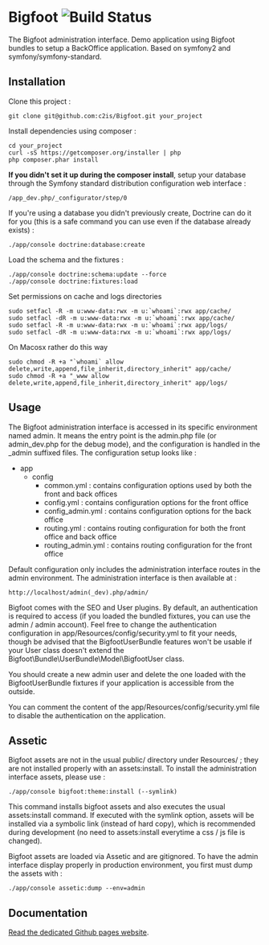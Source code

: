 Bigfoot ![Build Status](http://phpci.c2is.fr/assets/img/bigfoot.png)
=======

The Bigfoot administration interface.
Demo application using Bigfoot bundles to setup a BackOffice application. Based on symfony2 and symfony/symfony-standard.

Installation
------------

Clone this project :

    git clone git@github.com:c2is/Bigfoot.git your_project

Install dependencies using composer :

    cd your_project
    curl -sS https://getcomposer.org/installer | php
    php composer.phar install

**If you didn't set it up during the composer install**, setup your database through the Symfony standard distribution configuration web interface :

    /app_dev.php/_configurator/step/0
    
If you're using a database you didn't previously create, Doctrine can do it for you (this is a safe command you can use even if the database already exists) :

    ./app/console doctrine:database:create

Load the schema and the fixtures :

    ./app/console doctrine:schema:update --force
    ./app/console doctrine:fixtures:load

Set permissions on cache and logs directories

    sudo setfacl -R -m u:www-data:rwx -m u:`whoami`:rwx app/cache/
    sudo setfacl -dR -m u:www-data:rwx -m u:`whoami`:rwx app/cache/
    sudo setfacl -R -m u:www-data:rwx -m u:`whoami`:rwx app/logs/
    sudo setfacl -dR -m u:www-data:rwx -m u:`whoami`:rwx app/logs/

On Macosx rather do this way

    sudo chmod -R +a "`whoami` allow delete,write,append,file_inherit,directory_inherit" app/cache/
    sudo chmod -R +a "_www allow delete,write,append,file_inherit,directory_inherit" app/logs/

Usage
-----

The Bigfoot administration interface is accessed in its specific environment named admin. It means the entry point is the admin.php file (or admin_dev.php for the debug mode), and the configuration is handled in the _admin suffixed files.
The configuration setup looks like :

- app
    - config
        - common.yml : contains configuration options used by both the front and back offices
        - config.yml : contains configuration options for the front office
        - config_admin.yml : contains configuration options for the back office
        - routing.yml : contains routing configuration for both the front office and back office
        - routing_admin.yml : contains routing configuration for the front office

Default configuration only includes the administration interface routes in the admin environment.
The administration interface is then available at :

    http://localhost/admin(_dev).php/admin/

Bigfoot comes with the SEO and User plugins.
By default, an authentication is required to access (if you loaded the bundled fixtures, you can use the admin / admin account).
Feel free to change the authentication configuration in app/Resources/config/security.yml to fit your needs, though be advised that the BigfootUserBundle features won't be usable if your User class doesn't extend the Bigfoot\Bundle\UserBundle\Model\BigfootUser class.

You should create a new admin user and delete the one loaded with the BigfootUserBundle fixtures if your application is accessible from the outside.

You can comment the content of the app/Resources/config/security.yml file to disable the authentication on the application.


Assetic
-------

Bigfoot assets are not in the usual public/ directory under Resources/ ; they are not installed properly with an assets:install. To install the administration interface assets, please use :

    ./app/console bigfoot:theme:install (--symlink)

This command installs bigfoot assets and also executes the usual assets:install command. If executed with the symlink option, assets will be installed via a symbolic link (instead of hard copy), which is recommended during development (no need to assets:install everytime a css / js file is changed).

Bigfoot assets are loaded via Assetic and are gitignored. To have the admin interface display properly in production environment, you first must dump the assets with :
    
    ./app/console assetic:dump --env=admin
    
Documentation
-------

[Read the dedicated Github pages website](http://c2is.github.io/BigfootDoc/html/en/).
